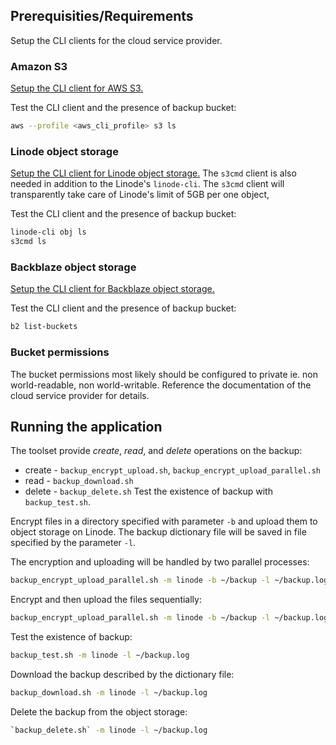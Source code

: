 Prerequisities/Requirements
------------

Setup the CLI clients for the cloud service provider.

### Amazon S3

[Setup the CLI client for AWS S3.](https://docs.aws.amazon.com/cli/latest/userguide/cli-chap-configure.html)

Test the CLI client and the presence of backup bucket:
```bash
aws --profile <aws_cli_profile> s3 ls
```

### Linode object storage

[Setup the CLI client for Linode object storage.](https://www.linode.com/docs/guides/how-to-use-object-storage/) The `s3cmd` client is also needed in addition to the Linode's `linode-cli`. The `s3cmd` client will transparently take care of Linode's limit of 5GB per one object,

Test the CLI client and the presence of backup bucket:
```bash
linode-cli obj ls
s3cmd ls
```

### Backblaze object storage

[Setup the CLI client for Backblaze object storage.](https://www.backblaze.com/b2/docs/quick_command_line.html)

Test the CLI client and the presence of backup bucket:
```bash
b2 list-buckets
```

### Bucket permissions

The bucket permissions most likely should be configured to private ie. non world-readable, non world-writable. Reference the documentation of the cloud service provider for details.

Running the application
------------

The toolset provide *create*, *read*, and *delete* operations on the backup:
- create - `backup_encrypt_upload.sh`, `backup_encrypt_upload_parallel.sh`
- read - `backup_download.sh`
- delete - `backup_delete.sh`
Test the  existence of backup with `backup_test.sh`.

Encrypt files in a directory specified with parameter `-b` and upload them to object storage on Linode. The backup dictionary file will be saved in file specified by the parameter `-l`.

The encryption and uploading will be handled by two parallel processes:
```bash
backup_encrypt_upload_parallel.sh -m linode -b ~/backup -l ~/backup.log
```
Encrypt and then upload the files sequentially:
```bash
backup_encrypt_upload_parallel.sh -m linode -b ~/backup -l ~/backup.log
```
Test the existence of backup:
```bash
backup_test.sh -m linode -l ~/backup.log
```
Download the backup described by the dictionary file:
```bash
backup_download.sh -m linode -l ~/backup.log
```
Delete the backup from the object storage:
```bash
`backup_delete.sh` -m linode -l ~/backup.log
```
